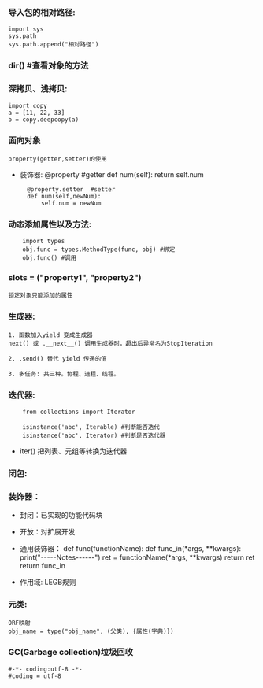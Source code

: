 ### 导入包的相对路径:
	import sys
	sys.path
	sys.path.append("相对路径")

### dir() #查看对象的方法

### 深拷贝、浅拷贝:
	import copy
	a = [11, 22, 33]
	b = copy.deepcopy(a)

### 面向对象
	property(getter,setter)的使用

* 装饰器:
		@property  #getter
		def num(self):
			return self.num

		@property.setter  #setter
		def num(self,newNum):
			self.num = newNum

### 动态添加属性以及方法:
		import types
		obj.func = types.MethodType(func, obj) #绑定
		obj.func() #调用

### __slots__ = ("property1", "property2")
	锁定对象只能添加的属性

### 生成器:
	1. 函数加入yield 变成生成器
	next() 或 .__next__() 调用生成器时，超出后异常名为StopIteration

	2. .send() 替代 yield 传递的值

	3. 多任务: 共三种。协程、进程、线程。

### 迭代器:
		from collections import Iterator

		isinstance('abc', Iterable) #判断能否迭代
		isinstance('abc', Iterator) #判断是否迭代器

* iter() 把列表、元组等转换为迭代器

### 闭包:
	
### 装饰器：
* 封闭：已实现的功能代码块
* 开放：对扩展开发

* 通用装饰器：
		def func(functionName):
			def func_in(*args, **kwargs):
				print("-----Notes------")
				ret = functionName(*args, **kwargs)
				return ret
			return func_in

* 作用域:
	LEGB规则	

### 元类:
	ORF映射
	obj_name = type("obj_name", (父类), {属性(字典)}) 

### GC(Garbage collection)垃圾回收



	#-*- coding:utf-8 -*-
	#coding = utf-8